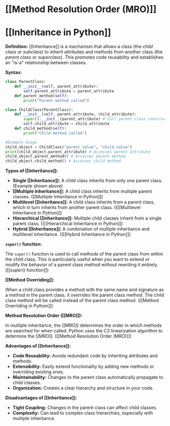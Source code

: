 # [[Method Resolution Order (MRO)]]
# [[Inheritance in Python]] 
**Definition:** [[Inheritance]] is a mechanism that allows a class (the *child class* or *subclass*) to inherit attributes and methods from another class (the *parent class* or *superclass*).  This promotes code reusability and establishes an "is-a" relationship between classes.

**Syntax:**

```python
class ParentClass:
    def __init__(self, parent_attribute):
        self.parent_attribute = parent_attribute
    def parent_method(self):
        print("Parent method called")

class ChildClass(ParentClass):
    def __init__(self, parent_attribute, child_attribute):
        super().__init__(parent_attribute) # Call parent class constructor
        self.child_attribute = child_attribute
    def child_method(self):
        print("Child method called")

#Example Usage
child_object = ChildClass("parent_value", "child_value")
print(child_object.parent_attribute) # Accesses parent attribute
child_object.parent_method() # Accesses parent method
child_object.child_method() # Accesses child method

```

**Types of [[Inheritance]]:**

* **Single [[Inheritance]]:** A child class inherits from only one parent class.  (Example shown above)
* **[[Multiple Inheritance]]:** A child class inherits from multiple parent classes.  ([[Multiple Inheritance in Python]])
* **Multilevel [[Inheritance]]:**  A child class inherits from a parent class, which in turn inherits from another parent class. (([[Multilevel Inheritance in Python]])
* **Hierarchical [[Inheritance]]:** Multiple child classes inherit from a single parent class. (([[Hierarchical Inheritance in Python]])
* **Hybrid [[Inheritance]]:** A combination of multiple inheritance and multilevel inheritance. (([[Hybrid Inheritance in Python]])


**`super()` function:**

The `super()` function is used to call methods of the parent class from within the child class.  This is particularly useful when you want to extend or modify the behavior of a parent class method without rewriting it entirely.  ([[super() function]])


**[[Method Overriding]]:**

When a child class provides a method with the same name and signature as a method in the parent class, it *overrides* the parent class method.  The child class method will be called instead of the parent class method. ([[Method Overriding in Python]])


**Method Resolution Order ([[MRO]]):**

In multiple inheritance, the [[MRO]] determines the order in which methods are searched for when called. Python uses the C3 linearization algorithm to determine the [[MRO]].  ([[Method Resolution Order (MRO)]])



**Advantages of [[Inheritance]]:**

* **Code Reusability:** Avoids redundant code by inheriting attributes and methods.
* **Extensibility:** Easily extend functionality by adding new methods or overriding existing ones.
* **Maintainability:** Changes to the parent class automatically propagate to child classes.
* **Organization:** Creates a clear hierarchy and structure in your code.


**Disadvantages of [[Inheritance]]:**

* **Tight Coupling:** Changes in the parent class can affect child classes.
* **Complexity:** Can lead to complex class hierarchies, especially with multiple inheritance.

